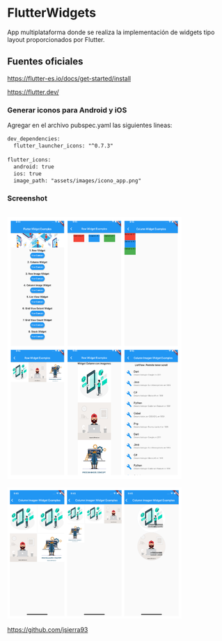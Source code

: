 # FlutterWidgets

App multiplataforma donde se realiza la implementación de widgets tipo layout proporcionados por Flutter.

## Fuentes oficiales

https://flutter-es.io/docs/get-started/install

https://flutter.dev/

### Generar iconos para Android y iOS

Agregar en el archivo pubspec.yaml las siguientes lineas:

```
dev_dependencies:
  flutter_launcher_icons: "^0.7.3"

flutter_icons:
  android: true
  ios: true
  image_path: "assets/images/icono_app.png"
  ```

### Screenshot
<br>
<img  width="400"
     height="600" src='Flutter_Apps.png'>
</br>
<br>
<img  width="400"
     height="300"src='Flutter_Apps_2.png'>
</br>

  https://github.com/jsierra93
